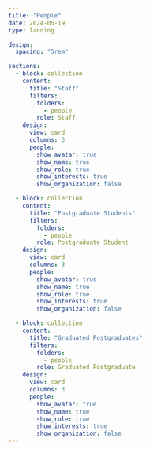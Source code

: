 ```yaml
---
title: "People"
date: 2024-05-19
type: landing

design:
  spacing: "5rem"

sections:
  - block: collection
    content:
      title: "Staff"
      filters:
        folders:
          - people
        role: Staff
    design:
      view: card
      columns: 3
      people:
        show_avatar: true
        show_name: true
        show_role: true
        show_interests: true
        show_organization: false

  - block: collection
    content:
      title: "Postgraduate Students"
      filters:
        folders:
          - people
        role: Postgraduate Student
    design:
      view: card
      columns: 3
      people:
        show_avatar: true
        show_name: true
        show_role: true
        show_interests: true
        show_organization: false

  - block: collection
    content:
      title: "Graduated Postgraduates"
      filters:
        folders:
          - people
        role: Graduated Postgraduate
    design:
      view: card
      columns: 3
      people:
        show_avatar: true
        show_name: true
        show_role: true
        show_interests: true
        show_organization: false
---
```

